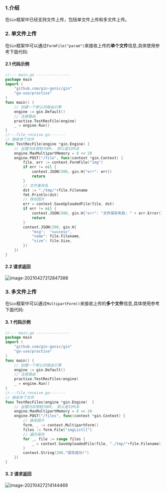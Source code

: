 ### 1.介绍

在`Gin`框架中已经支持文件上传，包括单文件上传和多文件上传。

### 2. 单文件上传

在`Gin`框架中可以通过`FormFile("param")`来接收上传的**单个文件**信息,具体使用参考下面代码:

#### 2.1 代码示例

```go
//--- main.go ---------------
package main
import (
	"github.com/gin-gonic/gin"
	"go-use/practise"
)
func main() {
	// 创建一个默认的路由引擎
	engine := gin.Default()
	// 注册路由
	practise.TestRecFile(engine)
	_ = engine.Run()
}
//---file_receive.go-------
// 接收单个文件
func TestRecFile(engine *gin.Engine) {
	// 设置内存限制为8M， 默认是32MiB
	engine.MaxMultipartMemory = 8 << 20
	engine.POST("/file", func(context *gin.Context) {
		file, err := context.FormFile("img")
		if err != nil {
			context.JSON(500, gin.H{"err": err})
			return
		}
		// 文件重命名
		dst := "./tmp/"+file.Filename
		fmt.Println(dst)
		// 保存图片
		err = context.SaveUploadedFile(file, dst)
		if err != nil {
			context.JSON(500, gin.H{"err": "文件保存失败: " + err.Error()})
			return
		}
		context.JSON(200, gin.H{
			"msg":  "success",
			"name": file.Filename,
			"size": file.Size,
		})
	})
}
```

#### 2.2 请求返回

![image-20210427212847388](./img/20210427212847.png)

### 3. 多文件上传

在`Gin`框架中可以通过`MultipartForm()`来接收上传的**多个文件**信息,具体使用参考下面代码:

#### 3. 1 代码示例

```go
//--- main.go ---------------
package main
import (
	"github.com/gin-gonic/gin"
	"go-use/practise"
)
func main() {
	// 创建一个默认的路由引擎
	engine := gin.Default()
	// 注册路由
	practise.TestRecFiles(engine)
	_ = engine.Run()
}
//---file_receive.go-------
// 接收多个文件
func TestRecFiles(engine *gin.Engine)  {
	// 设置内存限制为8M， 默认是32MiB
	engine.MaxMultipartMemory = 8 << 20
	engine.POST("/files", func(context *gin.Context) {
		// 接收图片
		form, _ := context.MultipartForm()
		files := form.File["imgList[]"]
		// 遍历保存
		for _, file := range files {
			_ = context.SaveUploadedFile(file, "./tmp/"+file.Filename)
		}
		context.String(200,"保存成功!")
	})
}
```

#### 3. 2 请求返回

![image-20210427214144469](./img/20210427214144.png)